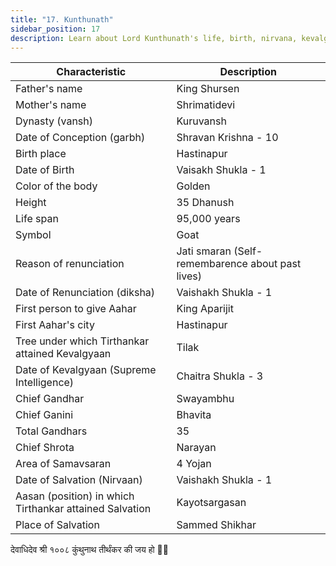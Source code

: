 ```yaml
---
title: "17. Kunthunath"
sidebar_position: 17
description: Learn about Lord Kunthunath's life, birth, nirvana, kevalgyan, and other important details.
---
```


| Characteristic | Description |
|---|---|
| Father's name | King Shursen |
| Mother's name | Shrimatidevi |
| Dynasty (vansh) | Kuruvansh |
| Date of Conception (garbh) | Shravan Krishna - 10 |
| Birth place | Hastinapur |
| Date of Birth | Vaisakh Shukla - 1 |
| Color of the body | Golden |
| Height | 35 Dhanush |
| Life span | 95,000 years |
| Symbol | Goat |
| Reason of renunciation | Jati smaran (Self-remembarence about past lives) |
| Date of Renunciation (diksha) | Vaishakh Shukla - 1 |
| First person to give Aahar | King Aparijit |
| First Aahar's city | Hastinapur |
| Tree under which Tirthankar attained Kevalgyaan | Tilak |
| Date of Kevalgyaan (Supreme Intelligence) | Chaitra Shukla - 3 |
| Chief Gandhar | Swayambhu |
| Chief Ganini | Bhavita |
| Total Gandhars | 35 |
| Chief Shrota | Narayan |
| Area of Samavsaran | 4 Yojan |
| Date of Salvation (Nirvaan) | Vaishakh Shukla - 1 |
| Aasan (position) in which Tirthankar attained Salvation | Kayotsargasan |
| Place of Salvation | Sammed Shikhar |

<p style={{textAlign: "center", fontWeight: 'bold'}}>देवाधिदेव श्री १००८ कुंथुनाथ तीर्थंकर की जय हो 🙏🏻</p>
